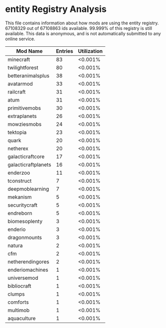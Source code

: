 # entity Registry Analysis

This file contains information about how mods are using the entity registry.
67108329 out of 67108863 ids available. 99.999% of this registry is still
available. This data is anonymous, and is not automatically submitted to any
online service.


| Mod Name            | Entries | Utilization |
|---------------------|---------|-------------|
| minecraft           | 83      | <0.001%     |
| twilightforest      | 80      | <0.001%     |
| betteranimalsplus   | 38      | <0.001%     |
| avatarmod           | 33      | <0.001%     |
| railcraft           | 31      | <0.001%     |
| atum                | 31      | <0.001%     |
| primitivemobs       | 30      | <0.001%     |
| extraplanets        | 26      | <0.001%     |
| mowziesmobs         | 24      | <0.001%     |
| tektopia            | 23      | <0.001%     |
| quark               | 20      | <0.001%     |
| netherex            | 20      | <0.001%     |
| galacticraftcore    | 17      | <0.001%     |
| galacticraftplanets | 16      | <0.001%     |
| enderzoo            | 11      | <0.001%     |
| tconstruct          | 7       | <0.001%     |
| deepmoblearning     | 7       | <0.001%     |
| mekanism            | 5       | <0.001%     |
| securitycraft       | 5       | <0.001%     |
| endreborn           | 5       | <0.001%     |
| biomesoplenty       | 3       | <0.001%     |
| enderio             | 3       | <0.001%     |
| dragonmounts        | 3       | <0.001%     |
| natura              | 2       | <0.001%     |
| cfm                 | 2       | <0.001%     |
| netherendingores    | 2       | <0.001%     |
| enderiomachines     | 1       | <0.001%     |
| universemod         | 1       | <0.001%     |
| bibliocraft         | 1       | <0.001%     |
| clumps              | 1       | <0.001%     |
| comforts            | 1       | <0.001%     |
| multimob            | 1       | <0.001%     |
| aquaculture         | 1       | <0.001%     |
